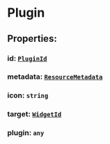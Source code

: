 # **Plugin**

## **Properties**:

### id: [`PluginId`](./PluginId)

### metadata: [`ResourceMetadata`](./ResourceMetadata)

### icon: `string`

### target: [`WidgetId`](./WidgetId)

### plugin: `any`
